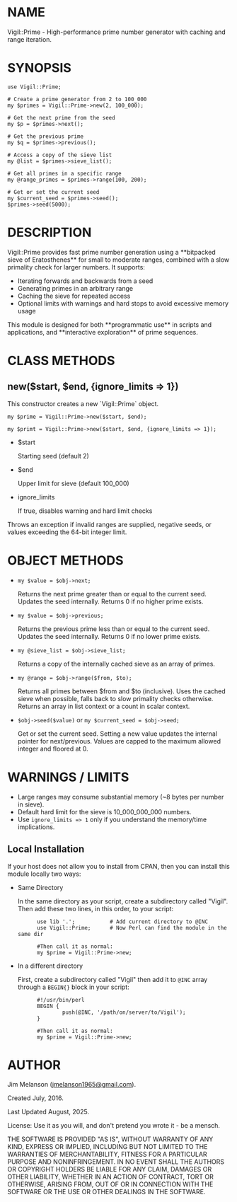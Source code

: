# NAME

Vigil::Prime - High-performance prime number generator with caching and range iteration.

# SYNOPSIS

    use Vigil::Prime;

    # Create a prime generator from 2 to 100_000
    my $primes = Vigil::Prime->new(2, 100_000);

    # Get the next prime from the seed
    my $p = $primes->next();

    # Get the previous prime
    my $q = $primes->previous();

    # Access a copy of the sieve list
    my @list = $primes->sieve_list();

    # Get all primes in a specific range
    my @range_primes = $primes->range(100, 200);

    # Get or set the current seed
    my $current_seed = $primes->seed();
    $primes->seed(5000);

# DESCRIPTION

Vigil::Prime provides fast prime number generation using a \*\*bitpacked sieve of Eratosthenes\*\* for small to moderate ranges, combined with a slow primality check for larger numbers. It supports:

- Iterating forwards and backwards from a seed
- Generating primes in an arbitrary range
- Caching the sieve for repeated access
- Optional limits with warnings and hard stops to avoid excessive memory usage

This module is designed for both \*\*programmatic use\*\* in scripts and applications, and \*\*interactive exploration\*\* of prime sequences.

# CLASS METHODS

## new($start, $end, {ignore\_limits => 1})

This constructor creates a new \`Vigil::Prime\` object.

    my $prime = Vigil::Prime->new($start, $end);
        
    my $primt = Vigil::Prime->new($start, $end, {ignore_limits => 1});

- $start

    Starting seed (default 2)

- $end

    Upper limit for sieve (default 100\_000)

- ignore\_limits

    If true, disables warning and hard limit checks

Throws an exception if invalid ranges are supplied, negative seeds, or values exceeding the 64-bit integer limit.

# OBJECT METHODS

- `my $value = $obj->next;`

    Returns the next prime greater than or equal to the current seed. Updates the seed internally. Returns 0 if no higher prime exists.

- `my $value = $obj->previous;`

    Returns the previous prime less than or equal to the current seed. Updates the seed internally. Returns 0 if no lower prime exists.

- `my @sieve_list = $obj->sieve_list;`

    Returns a copy of the internally cached sieve as an array of primes.

- `my @range = $obj->range($from, $to);`

    Returns all primes between $from and $to (inclusive). Uses the cached sieve when possible, falls back to slow primality checks otherwise. Returns an array in list context or a count in scalar context.

- `$obj->seed($value)` or `my $current_seed = $obj->seed;`

    Get or set the current seed. Setting a new value updates the internal pointer for next/previous. Values are capped to the maximum allowed integer and floored at 0.

# WARNINGS / LIMITS

- Large ranges may consume substantial memory (~8 bytes per number in sieve). 
- Default hard limit for the sieve is 10\_000\_000\_000 numbers. 
- Use `ignore_limits => 1` only if you understand the memory/time implications.

## Local Installation

If your host does not allow you to install from CPAN, then you can install this module locally two ways:

- Same Directory

    In the same directory as your script, create a subdirectory called "Vigil". Then add these two lines, in this order, to your script:

            use lib '.';           # Add current directory to @INC
            use Vigil::Prime;      # Now Perl can find the module in the same dir
            
            #Then call it as normal:
            my $prime = Vigil::Prime->new;

- In a different directory

    First, create a subdirectory called "Vigil" then add it to `@INC` array through a `BEGIN{}` block in your script:

            #!/usr/bin/perl
            BEGIN {
                    push(@INC, '/path/on/server/to/Vigil');
            }

            #Then call it as normal:
            my $prime = Vigil::Prime->new;

# AUTHOR

Jim Melanson (jmelanson1965@gmail.com).

Created July, 2016.

Last Updated August, 2025.

License: Use it as you will, and don't pretend you wrote it - be a mensch.

THE SOFTWARE IS PROVIDED "AS IS", WITHOUT WARRANTY OF ANY KIND, EXPRESS OR IMPLIED, INCLUDING
BUT NOT LIMITED TO THE WARRANTIES OF MERCHANTABILITY, FITNESS FOR A PARTICULAR PURPOSE AND
NONINFRINGEMENT. IN NO EVENT SHALL THE AUTHORS OR COPYRIGHT HOLDERS BE LIABLE FOR ANY CLAIM,
DAMAGES OR OTHER LIABILITY, WHETHER IN AN ACTION OF CONTRACT, TORT OR OTHERWISE, ARISING FROM,
OUT OF OR IN CONNECTION WITH THE SOFTWARE OR THE USE OR OTHER DEALINGS IN THE SOFTWARE.
